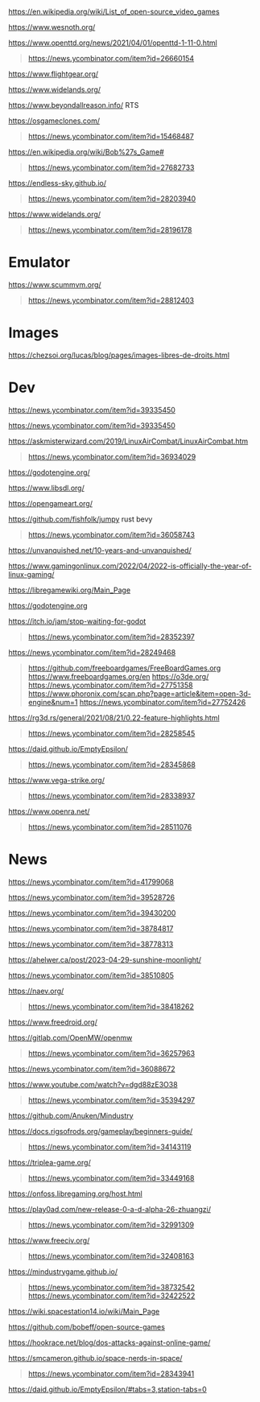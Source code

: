 https://en.wikipedia.org/wiki/List_of_open-source_video_games

https://www.wesnoth.org/

https://www.openttd.org/news/2021/04/01/openttd-1-11-0.html
> https://news.ycombinator.com/item?id=26660154

https://www.flightgear.org/

https://www.widelands.org/

https://www.beyondallreason.info/ RTS

https://osgameclones.com/
> https://news.ycombinator.com/item?id=15468487

https://en.wikipedia.org/wiki/Bob%27s_Game#
> https://news.ycombinator.com/item?id=27682733

https://endless-sky.github.io/
> https://news.ycombinator.com/item?id=28203940

https://www.widelands.org/
> https://news.ycombinator.com/item?id=28196178

# Emulator
https://www.scummvm.org/
> https://news.ycombinator.com/item?id=28812403

# Images
https://chezsoi.org/lucas/blog/pages/images-libres-de-droits.html

# Dev
https://news.ycombinator.com/item?id=39335450

https://news.ycombinator.com/item?id=39335450

https://askmisterwizard.com/2019/LinuxAirCombat/LinuxAirCombat.htm
> https://news.ycombinator.com/item?id=36934029

https://godotengine.org/

https://www.libsdl.org/

https://opengameart.org/

https://github.com/fishfolk/jumpy rust bevy
> https://news.ycombinator.com/item?id=36058743

https://unvanquished.net/10-years-and-unvanquished/

https://www.gamingonlinux.com/2022/04/2022-is-officially-the-year-of-linux-gaming/

https://libregamewiki.org/Main_Page

https://godotengine.org

https://itch.io/jam/stop-waiting-for-godot
> https://news.ycombinator.com/item?id=28352397

https://news.ycombinator.com/item?id=28249468
> https://github.com/freeboardgames/FreeBoardGames.org
> https://www.freeboardgames.org/en
https://o3de.org/
> https://news.ycombinator.com/item?id=27751358
> https://www.phoronix.com/scan.php?page=article&item=open-3d-engine&num=1
  > https://news.ycombinator.com/item?id=27752426

https://rg3d.rs/general/2021/08/21/0.22-feature-highlights.html
> https://news.ycombinator.com/item?id=28258545

https://daid.github.io/EmptyEpsilon/
> https://news.ycombinator.com/item?id=28345868

https://www.vega-strike.org/
> https://news.ycombinator.com/item?id=28338937

https://www.openra.net/
> https://news.ycombinator.com/item?id=28511076

# News
https://news.ycombinator.com/item?id=41799068

https://news.ycombinator.com/item?id=39528726

https://news.ycombinator.com/item?id=39430200

https://news.ycombinator.com/item?id=38784817

https://news.ycombinator.com/item?id=38778313

https://ahelwer.ca/post/2023-04-29-sunshine-moonlight/

https://news.ycombinator.com/item?id=38510805

https://naev.org/
> https://news.ycombinator.com/item?id=38418262

https://www.freedroid.org/

https://gitlab.com/OpenMW/openmw
> https://news.ycombinator.com/item?id=36257963

https://news.ycombinator.com/item?id=36088672

https://www.youtube.com/watch?v=dgd88zE3O38
> https://news.ycombinator.com/item?id=35394297

https://github.com/Anuken/Mindustry

https://docs.rigsofrods.org/gameplay/beginners-guide/
> https://news.ycombinator.com/item?id=34143119

https://triplea-game.org/
> https://news.ycombinator.com/item?id=33449168

https://onfoss.libregaming.org/host.html

https://play0ad.com/new-release-0-a-d-alpha-26-zhuangzi/
> https://news.ycombinator.com/item?id=32991309

https://www.freeciv.org/
> https://news.ycombinator.com/item?id=32408163

https://mindustrygame.github.io/
> https://news.ycombinator.com/item?id=38732542
> https://news.ycombinator.com/item?id=32422522

https://wiki.spacestation14.io/wiki/Main_Page

https://github.com/bobeff/open-source-games

https://hookrace.net/blog/dos-attacks-against-online-game/

https://smcameron.github.io/space-nerds-in-space/
> https://news.ycombinator.com/item?id=28343941

https://daid.github.io/EmptyEpsilon/#tabs=3,station-tabs=0

